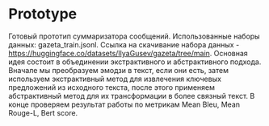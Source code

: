 # Prototype
Готовый прототип суммаризатора сообщений. Использованные наборы данных: gazeta_train.jsonl.
Ссылка на скачивание набора данных - https://huggingface.co/datasets/IlyaGusev/gazeta/tree/main.
Основная идея состоит в объединении экстрактивного и абстрактивного подхода.
Вначале мы преобразуем эмодзи в текст, если они есть, затем используем экстрактивный метод для извлечения ключевых предложений из исходного текста, после этого применяем абстрактивный метод для их трансформации в более связный текст.
В конце проверяем результат работы по метрикам Mean Bleu, Mean Rouge-L, Bert score.
